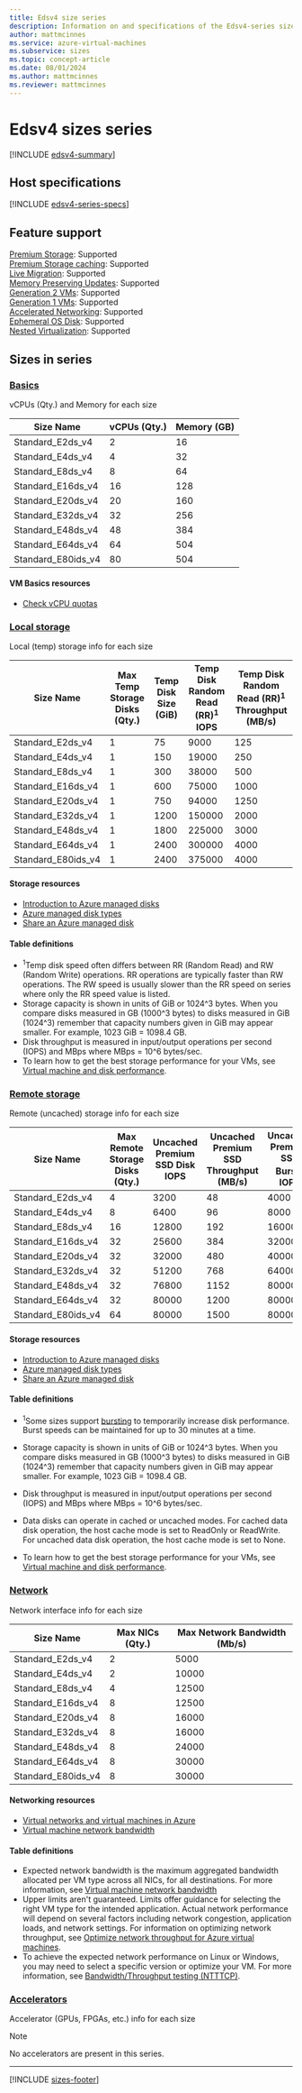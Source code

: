 ```yaml
---
title: Edsv4 size series
description: Information on and specifications of the Edsv4-series sizes
author: mattmcinnes
ms.service: azure-virtual-machines
ms.subservice: sizes
ms.topic: concept-article
ms.date: 08/01/2024
ms.author: mattmcinnes
ms.reviewer: mattmcinnes
---
```


# Edsv4 sizes series

[!INCLUDE [edsv4-summary](./includes/edsv4-series-summary.md)]

## Host specifications
[!INCLUDE [edsv4-series-specs](./includes/edsv4-series-specs.md)]

## Feature support
[Premium Storage](../../premium-storage-performance.md): Supported <br>[Premium Storage caching](../../premium-storage-performance.md): Supported <br>[Live Migration](../../maintenance-and-updates.md): Supported <br>[Memory Preserving Updates](../../maintenance-and-updates.md): Supported <br>[Generation 2 VMs](../../generation-2.md): Supported <br>[Generation 1 VMs](../../generation-2.md): Supported <br>[Accelerated Networking](/azure/virtual-network/create-vm-accelerated-networking-cli): Supported <br>[Ephemeral OS Disk](../../ephemeral-os-disks.md): Supported <br>[Nested Virtualization](/virtualization/hyper-v-on-windows/user-guide/nested-virtualization): Supported <br>

## Sizes in series

### [Basics](#tab/sizebasic)

vCPUs (Qty.) and Memory for each size

| Size Name | vCPUs (Qty.) | Memory (GB) |
| --- | --- | --- |
| Standard_E2ds_v4 | 2 | 16 |
| Standard_E4ds_v4 | 4 | 32 |
| Standard_E8ds_v4 | 8 | 64 |
| Standard_E16ds_v4 | 16 | 128 |
| Standard_E20ds_v4 | 20 | 160 |
| Standard_E32ds_v4 | 32 | 256 |
| Standard_E48ds_v4 | 48 | 384 |
| Standard_E64ds_v4 | 64 | 504 |
| Standard_E80ids_v4 | 80 | 504 |

#### VM Basics resources
- [Check vCPU quotas](../../../virtual-machines/quotas.md)

### [Local storage](#tab/sizestoragelocal)

Local (temp) storage info for each size

| Size Name | Max Temp Storage Disks (Qty.) | Temp Disk Size (GiB) | Temp Disk Random Read (RR)<sup>1</sup> IOPS | Temp Disk Random Read (RR)<sup>1</sup> Throughput (MB/s) |
| --- | --- | --- | --- | --- |
| Standard_E2ds_v4 | 1 | 75 | 9000 | 125 |
| Standard_E4ds_v4 | 1 | 150 | 19000 | 250 |
| Standard_E8ds_v4 | 1 | 300 | 38000 | 500 |
| Standard_E16ds_v4 | 1 | 600 | 75000 | 1000 |
| Standard_E20ds_v4 | 1 | 750 | 94000 | 1250 |
| Standard_E32ds_v4 | 1 | 1200 | 150000 | 2000 |
| Standard_E48ds_v4 | 1 | 1800 | 225000 | 3000 |
| Standard_E64ds_v4 | 1 | 2400 | 300000 | 4000 |
| Standard_E80ids_v4 | 1 | 2400 | 375000 | 4000 |

#### Storage resources
- [Introduction to Azure managed disks](../../../virtual-machines/managed-disks-overview.md)
- [Azure managed disk types](../../../virtual-machines/disks-types.md)
- [Share an Azure managed disk](../../../virtual-machines/disks-shared.md)

#### Table definitions
- <sup>1</sup>Temp disk speed often differs between RR (Random Read) and RW (Random Write) operations. RR operations are typically faster than RW operations. The RW speed is usually slower than the RR speed on series where only the RR speed value is listed.
- Storage capacity is shown in units of GiB or 1024^3 bytes. When you compare disks measured in GB (1000^3 bytes) to disks measured in GiB (1024^3) remember that capacity numbers given in GiB may appear smaller. For example, 1023 GiB = 1098.4 GB.
- Disk throughput is measured in input/output operations per second (IOPS) and MBps where MBps = 10^6 bytes/sec.
- To learn how to get the best storage performance for your VMs, see [Virtual machine and disk performance](../../../virtual-machines/disks-performance.md).

### [Remote storage](#tab/sizestorageremote)

Remote (uncached) storage info for each size

| Size Name | Max Remote Storage Disks (Qty.) | Uncached Premium SSD Disk IOPS | Uncached Premium SSD Throughput (MB/s) | Uncached Premium SSD Burst<sup>1</sup> IOPS | Uncached Premium SSD Burst<sup>1</sup> Throughput (MB/s) |
| --- | --- | --- | --- | --- | --- |
| Standard_E2ds_v4 | 4 | 3200 | 48 | 4000 | 200 |
| Standard_E4ds_v4 | 8 | 6400 | 96 | 8000 | 200 |
| Standard_E8ds_v4 | 16 | 12800 | 192 | 16000 | 400 |
| Standard_E16ds_v4 | 32 | 25600 | 384 | 32000 | 800 |
| Standard_E20ds_v4 | 32 | 32000 | 480 | 40000 | 1000 |
| Standard_E32ds_v4 | 32 | 51200 | 768 | 64000 | 1600 |
| Standard_E48ds_v4 | 32 | 76800 | 1152 | 80000 | 2000 |
| Standard_E64ds_v4 | 32 | 80000 | 1200 | 80000 | 2000 |
| Standard_E80ids_v4 | 64 | 80000 | 1500 | 80000 | 2000 |

#### Storage resources
- [Introduction to Azure managed disks](../../../virtual-machines/managed-disks-overview.md)
- [Azure managed disk types](../../../virtual-machines/disks-types.md)
- [Share an Azure managed disk](../../../virtual-machines/disks-shared.md)

#### Table definitions
- <sup>1</sup>Some sizes support [bursting](../../disk-bursting.md) to temporarily increase disk performance. Burst speeds can be maintained for up to 30 minutes at a time.

- Storage capacity is shown in units of GiB or 1024^3 bytes. When you compare disks measured in GB (1000^3 bytes) to disks measured in GiB (1024^3) remember that capacity numbers given in GiB may appear smaller. For example, 1023 GiB = 1098.4 GB.
- Disk throughput is measured in input/output operations per second (IOPS) and MBps where MBps = 10^6 bytes/sec.
- Data disks can operate in cached or uncached modes. For cached data disk operation, the host cache mode is set to ReadOnly or ReadWrite. For uncached data disk operation, the host cache mode is set to None.
- To learn how to get the best storage performance for your VMs, see [Virtual machine and disk performance](../../../virtual-machines/disks-performance.md).


### [Network](#tab/sizenetwork)

Network interface info for each size

| Size Name | Max NICs (Qty.) | Max Network Bandwidth (Mb/s) |
| --- | --- | --- |
| Standard_E2ds_v4 | 2 | 5000 |
| Standard_E4ds_v4 | 2 | 10000 |
| Standard_E8ds_v4 | 4 | 12500 |
| Standard_E16ds_v4 | 8 | 12500 |
| Standard_E20ds_v4 | 8 | 16000 |
| Standard_E32ds_v4 | 8 | 16000 |
| Standard_E48ds_v4 | 8 | 24000 |
| Standard_E64ds_v4 | 8 | 30000 |
| Standard_E80ids_v4 | 8 | 30000 |

#### Networking resources
- [Virtual networks and virtual machines in Azure](/azure/virtual-network/network-overview)
- [Virtual machine network bandwidth](/azure/virtual-network/virtual-machine-network-throughput)

#### Table definitions
- Expected network bandwidth is the maximum aggregated bandwidth allocated per VM type across all NICs, for all destinations. For more information, see [Virtual machine network bandwidth](/azure/virtual-network/virtual-machine-network-throughput)
- Upper limits aren't guaranteed. Limits offer guidance for selecting the right VM type for the intended application. Actual network performance will depend on several factors including network congestion, application loads, and network settings. For information on optimizing network throughput, see [Optimize network throughput for Azure virtual machines](/azure/virtual-network/virtual-network-optimize-network-bandwidth). 
-  To achieve the expected network performance on Linux or Windows, you may need to select a specific version or optimize your VM. For more information, see [Bandwidth/Throughput testing (NTTTCP)](/azure/virtual-network/virtual-network-bandwidth-testing).

### [Accelerators](#tab/sizeaccelerators)

Accelerator (GPUs, FPGAs, etc.) info for each size

> [!NOTE]
> No accelerators are present in this series.

---

[!INCLUDE [sizes-footer](../includes/sizes-footer.md)]

